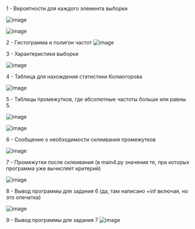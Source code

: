 1 - Вероятности для каждого элемента выборки

![image](https://github.com/user-attachments/assets/824f5ad2-ddcb-4782-ab1c-976633095a60)

![image](https://github.com/user-attachments/assets/31de6b1b-c2f5-4bf7-ba0d-a85d4ab5232e)

2 - Гистограмма и полигон частот
![image](https://github.com/user-attachments/assets/44b5d7e7-d915-419b-bc12-2c98005f315c)

3 - Характеристики выборки

![image](https://github.com/user-attachments/assets/4df2b54d-2ef4-4eeb-af30-4ed2c66d2a21)

4 - Таблица для нахождения статистики Колмогорова

![image](https://github.com/user-attachments/assets/8f884638-456e-400c-b034-bff240a6e3e9)

5 - Таблицы промежутков, где абсолютные частоты больше или равны 5.

![image](https://github.com/user-attachments/assets/b7e92d59-0ffd-4e8d-b883-15ce3ec39ade)


![image](https://github.com/user-attachments/assets/4bca2d5a-e593-4c78-aba7-565d508a0c08)

6 - Сообщение о необходимости склеивания промежутков

![image](https://github.com/user-attachments/assets/e0ef5ff0-e157-4ba6-afbd-c379f114d3c2)

7 - Промежутки после склеивания (в main4.py значения те, при которых программа уже вычисляет критерий)

![image](https://github.com/user-attachments/assets/059b0ee0-cabb-440a-a2d7-bb212cf3b1e4)

8 - Вывод программы для задания 6 (да, там написано +inf включая, но это опечатка)

![image](https://github.com/user-attachments/assets/a9db0bf1-71e1-4fbf-ab64-607e4a392c46)


9 - Вывод программы для задания 7
![image](https://github.com/user-attachments/assets/e7debf40-3520-4044-9ade-e55ca9c1d1ab)
